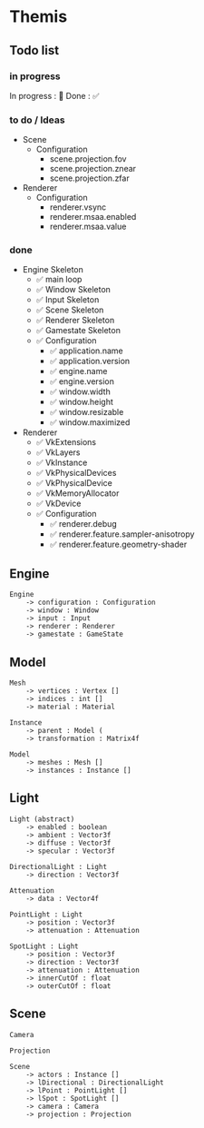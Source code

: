 # Themis

## Todo list

### in progress

In progress : 🔲 Done : ✅


### to do / Ideas
* Scene
    * Configuration
      * scene.projection.fov
      * scene.projection.znear
      * scene.projection.zfar
* Renderer
  * Configuration
    * renderer.vsync
    * renderer.msaa.enabled
    * renderer.msaa.value
### done
* Engine Skeleton
  * ✅ main loop
  * ✅ Window Skeleton
  * ✅ Input Skeleton
  * ✅ Scene Skeleton
  * ✅ Renderer Skeleton
  * ✅ Gamestate Skeleton
  * ✅ Configuration
    * ✅ application.name
    * ✅ application.version
    * ✅ engine.name
    * ✅ engine.version
    * ✅ window.width
    * ✅ window.height
    * ✅ window.resizable
    * ✅ window.maximized
* Renderer
  * ✅ VkExtensions
  * ✅ VkLayers
  * ✅ VkInstance
  * ✅ VkPhysicalDevices
  * ✅ VkPhysicalDevice
  * ✅ VkMemoryAllocator
  * ✅ VkDevice
  * ✅ Configuration
    * ✅ renderer.debug
    * ✅ renderer.feature.sampler-anisotropy
    * ✅ renderer.feature.geometry-shader    



## Engine

    Engine
        -> configuration : Configuration
        -> window : Window
        -> input : Input
        -> renderer : Renderer
        -> gamestate : GameState

## Model

    Mesh
        -> vertices : Vertex []
        -> indices : int []
        -> material : Material

    Instance
        -> parent : Model (
        -> transformation : Matrix4f

    Model
        -> meshes : Mesh []
        -> instances : Instance []

## Light

    Light (abstract)
        -> enabled : boolean
        -> ambient : Vector3f
        -> diffuse : Vector3f
        -> specular : Vector3f

    DirectionalLight : Light
        -> direction : Vector3f

    Attenuation
        -> data : Vector4f

    PointLight : Light
        -> position : Vector3f
        -> attenuation : Attenuation

    SpotLight : Light
        -> position : Vector3f
        -> direction : Vector3f
        -> attenuation : Attenuation
        -> innerCutOf : float
        -> outerCutOf : float

## Scene

    Camera

    Projection

    Scene
        -> actors : Instance []
        -> lDirectional : DirectionalLight
        -> lPoint : PointLight []
        -> lSpot : SpotLight []
        -> camera : Camera
        -> projection : Projection
